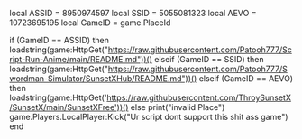 local ASSID = 8950974597
local SSID = 5055081323
local AEVO = 10723695195
local GameID = game.PlaceId

if (GameID == ASSID) then
    loadstring(game:HttpGet("https://raw.githubusercontent.com/Patooh777/Script-Run-Anime/main/README.md"))()
elseif (GameID == SSID) then
    loadstring(game:HttpGet("https://raw.githubusercontent.com/Patooh777/Swordman-Simulator/SunsetXHub/README.md"))()
elseif (GameID == AEVO) then
    loadstring(game:HttpGet('https://raw.githubusercontent.com/ThroySunsetX/SunsetX/main/SunsetXFree'))()
else
    print("invalid Place")
    game.Players.LocalPlayer:Kick("Ur script dont support this shit ass game")
end
